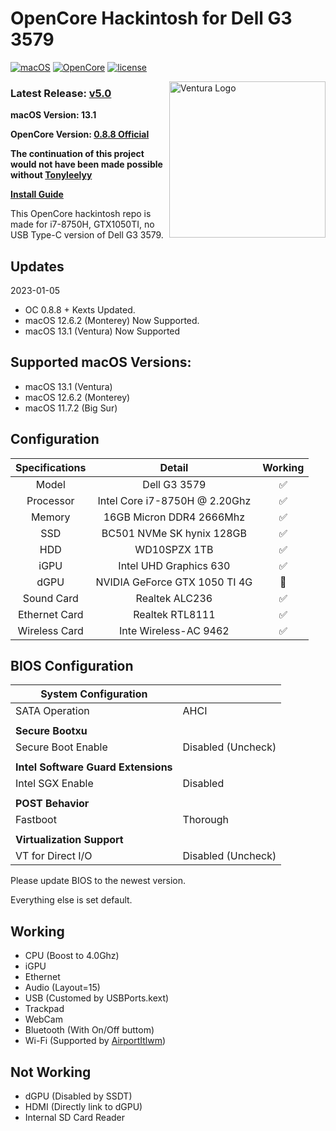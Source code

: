 # OpenCore Hackintosh for Dell G3 3579

[![macOS](https://img.shields.io/badge/macOS-13.1-green)](https://www.apple.com.cn/macos/big-sur-preview/)
[![OpenCore](https://img.shields.io/badge/OpenCore-0.8.8-9cf)](https://github.com/acidanthera/OpenCorePkg)
[![license](https://img.shields.io/badge/license-Anti%20996-blue.svg)](https://github.com/996icu/996.ICU/blob/master/LICENSE)

<img align="right" src="https://i.pcmag.com/imagery/reviews/04iuiyBZ61YPzdVS4GfRYKM-29.fit_scale.size_1028x578.v1666629922.png" alt="Ventura Logo" width="250">

### Latest Release: [v5.0](https://github.com/MafioLive/OpenCore-Hackintosh-Dell-G3-3579/releases/tag/5.0)

**macOS Version: 13.1**

**OpenCore Version: [0.8.8 Official](https://github.com/acidanthera/OpenCorePkg/releases/tag/0.8.8)**

**The continuation of this project would not have been made possible without [Tonyleelyy](https://www.github.com/tonyleelyy)**

[**Install Guide**](https://github.com/MafioLive/OpenCore-Hackintosh-Dell-G3-3579/blob/master/install-guide.md)

This OpenCore hackintosh repo is made for i7-8750H, GTX1050TI, no USB Type-C version of Dell G3 3579.

## Updates

2023-01-05

- OC 0.8.8 + Kexts Updated.
- macOS 12.6.2 (Monterey) Now Supported.
- macOS 13.1 (Ventura) Now Supported

## Supported macOS Versions:

- macOS 13.1 (Ventura)
- macOS 12.6.2 (Monterey)
- macOS 11.7.2 (Big Sur)

## Configuration

| Specifications |            Detail             | Working |
| :------------: | :---------------------------: | :-----: |
|     Model      |         Dell G3 3579          |   ✅    |
|   Processor    | Intel Core i7-8750H @ 2.20Ghz |   ✅    |
|     Memory     |   16GB Micron DDR4 2666Mhz    |   ✅    |
|      SSD       |   BC501 NVMe SK hynix 128GB   |   ✅    |
|      HDD       |         WD10SPZX 1TB          |   ✅    |
|      iGPU      |    Intel UHD Graphics 630     |   ✅    |
|      dGPU      | NVIDIA GeForce GTX 1050 TI 4G |   🚫    |
|   Sound Card   |        Realtek ALC236         |   ✅    |
| Ethernet Card  |        Realtek RTL8111        |   ✅    |
| Wireless Card  |     Inte Wireless-AC 9462     |   ✅    |

## BIOS Configuration

| **System Configuration**            |                    |
| ----------------------------------- | ------------------ |
| SATA Operation                      | AHCI               |
|                                     |                    |
| **Secure Bootxu**                   |                    |
| Secure Boot Enable                  | Disabled (Uncheck) |
|                                     |                    |
| **Intel Software Guard Extensions** |                    |
| Intel SGX Enable                    | Disabled           |
|                                     |                    |
| **POST Behavior**                   |                    |
| Fastboot                            | Thorough           |
|                                     |                    |
| **Virtualization Support**          |                    |
| VT for Direct I/O                   | Disabled (Uncheck) |

Please update BIOS to the newest version.

Everything else is set default.

## Working

- CPU (Boost to 4.0Ghz)
- iGPU
- Ethernet
- Audio (Layout=15)
- USB (Customed by USBPorts.kext)
- Trackpad
- WebCam
- Bluetooth (With On/Off buttom)
- Wi-Fi (Supported by [AirportItlwm](http://bbs.pcbeta.com/viewthread-1848662-1-1.html))

## Not Working

- dGPU (Disabled by SSDT)
- HDMI (Directly link to dGPU)
- Internal SD Card Reader
